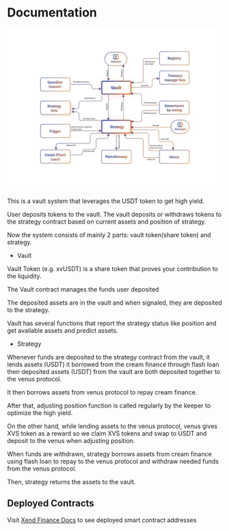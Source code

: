 # Documentation

![vault diagram](https://github.com/xendfinance/x-vault/blob/main/public/images/diagram.jpg)

This is a vault system that leverages the USDT token to get high yield.

User deposits tokens to the vault. The vault deposits or withdraws tokens to the strategy contract based on current assets and position of strategy.

Now the system consists of mainly 2 parts: vault token(share token) and strategy.

- Vault

Vault Token (e.g. xvUSDT)  is a share token that proves your contribution to the liquidity.

The Vault contract manages the funds user deposited

The deposited assets are in the vault and when signaled, they are deposited to the strategy.

Vault has several functions that report the strategy status like position and get available assets and predict assets.

- Strategy

Whenever funds are deposited to the strategy contract from the vault, it lends assets (USDT) it borrowed  from the cream finance through flash loan then deposited  assets (USDT) from the vault are both deposited together to the venus protocol.

It then borrows assets from venus protocol to repay  cream finance.

After that, adjusting position function is called regularly by the keeper to optimize the high yield.

On the other hand, while lending assets to the venus protocol, venus gives XVS token as a reward so we claim XVS tokens and swap to USDT and deposit to the venus when adjusting position.

When funds are withdrawn, strategy borrows assets from cream finance using flash loan to repay to the venus protocol and withdraw needed funds from the venus protocol.

Then, strategy returns the assets to the vault.

## Deployed Contracts

Visit [Xend Finance Docs](https://docs.xend.finance/contracts/registry) to see deployed smart contract addresses